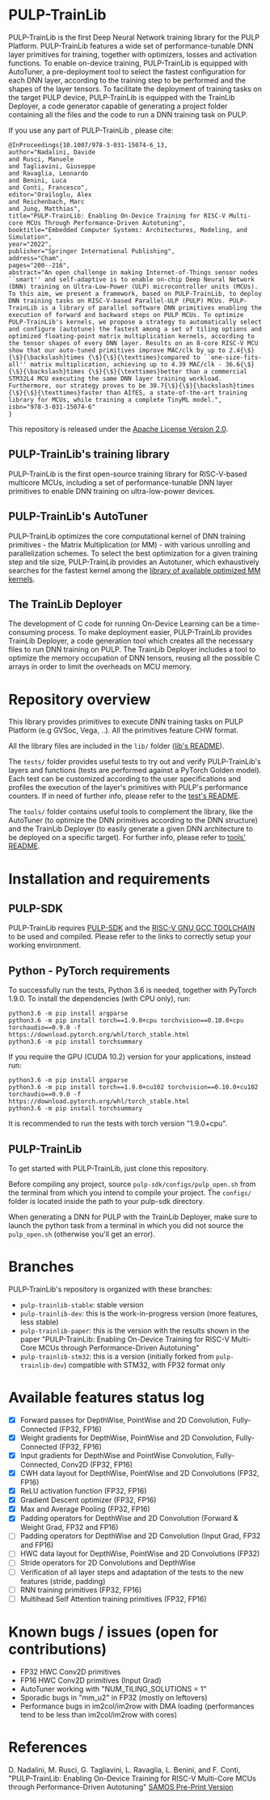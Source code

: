 # PULP-TrainLib

PULP-TrainLib is the first Deep Neural Network training library for the PULP Platform. PULP-TrainLib features a wide set of performance-tunable DNN layer primitives for training, together with optimizers, losses and activation functions.
To enable on-device training, PULP-TrainLib is equipped with AutoTuner, a pre-deployment tool to select the fastest configuration for each DNN layer, according to the training step to be performed and the shapes of the layer tensors.
To facilitate the deployment of training tasks on the target PULP device, PULP-TrainLib is equipped with the TrainLib Deployer, a code generator capable of generating a project folder containing all the files and the code to run a DNN training task on PULP.

If you use any part of PULP-TrainLib , please cite:
```
@InProceedings{10.1007/978-3-031-15074-6_13,
author="Nadalini, Davide
and Rusci, Manuele
and Tagliavini, Giuseppe
and Ravaglia, Leonardo
and Benini, Luca
and Conti, Francesco",
editor="Orailoglu, Alex
and Reichenbach, Marc
and Jung, Matthias",
title="PULP-TrainLib: Enabling On-Device Training for RISC-V Multi-core MCUs Through Performance-Driven Autotuning",
booktitle="Embedded Computer Systems: Architectures, Modeling, and Simulation",
year="2022",
publisher="Springer International Publishing",
address="Cham",
pages="200--216",
abstract="An open challenge in making Internet-of-Things sensor nodes ``smart'' and self-adaptive is to enable on-chip Deep Neural Network (DNN) training on Ultra-Low-Power (ULP) microcontroller units (MCUs). To this aim, we present a framework, based on PULP-TrainLib, to deploy DNN training tasks on RISC-V-based Parallel-ULP (PULP) MCUs. PULP-TrainLib is a library of parallel software DNN primitives enabling the execution of forward and backward steps on PULP MCUs. To optimize PULP-TrainLib's kernels, we propose a strategy to automatically select and configure (autotune) the fastest among a set of tiling options and optimized floating-point matrix multiplication kernels, according to the tensor shapes of every DNN layer. Results on an 8-core RISC-V MCU show that our auto-tuned primitives improve MAC/clk by up to 2.4{\$}{\$}{\backslash}times {\$}{\$}{\texttimes}compared to ``one-size-fits-all'' matrix multiplication, achieving up to 4.39 MAC/clk - 36.6{\$}{\$}{\backslash}times {\$}{\$}{\texttimes}better than a commercial STM32L4 MCU executing the same DNN layer training workload. Furthermore, our strategy proves to be 30.7{\$}{\$}{\backslash}times {\$}{\$}{\texttimes}faster than AIfES, a state-of-the-art training library for MCUs, while training a complete TinyML model.",
isbn="978-3-031-15074-6"
}

```

This repository is released under the [Apache License Version 2.0](./LICENSE).

## PULP-TrainLib's training library

PULP-TrainLib is the first open-source training library for RISC-V-based multicore MCUs, including a set of performance-tunable DNN layer primitives to enable DNN training on ultra-low-power devices.


## PULP-TrainLib's AutoTuner

PULP-TrainLib optimizes the core computational kernel of DNN training primitives - the Matrix Multiplication (or MM) - with various unrolling and parallelization schemes. To select the best optimization for a given training step and tile size, PULP-TrainLib provides an Autotuner, which exhaustively searches for the fastest kernel among the [library of available optimized MM kernels](lib/include/pulp_matmul_fp32.h).


## The TrainLib Deployer

The development of C code for running On-Device Learning can be a time-consuming process. To make deployment easier, PULP-TrainLib provides TrainLib Deployer, a code generation tool which creates all the necessary files to run DNN training on PULP. The TrainLib Deployer includes a tool to optimize the memory occupation of DNN tensors, reusing all the possible C arrays in order to limit the overheads on MCU memory. 


# Repository overview

This library provides primitives to execute DNN training tasks on PULP Platform (e.g GVSoc, Vega, ..). All the primitives feature CHW format.

All the library files are included in the `lib/` folder ([lib's README](lib/README.md)).

The `tests/` folder provides useful tests to try out and verify PULP-TrainLib's layers and functions (tests are performed against a PyTorch Golden model).
Each test can be customized according to the user specifications and profiles the execution of the layer's primitives with PULP's performance counters. 
If in need of further info, please refer to the [test's README](tests/README.md).

The `tools/` folder contains useful tools to complement the library, like the AutoTuner (to optimize the DNN primitives according to the DNN structure) 
and the TrainLib Deployer (to easily generate a given DNN architecture to be deployed on a specific target). For further info, please refer to [tools' README](tools/README.md).



# Installation and requirements

## PULP-SDK

PULP-TrainLib requires [PULP-SDK](https://github.com/pulp-platform/pulp-sdk) and the [RISC-V GNU GCC TOOLCHAIN](https://github.com/pulp-platform/pulp-riscv-gnu-toolchain) to be used and compiled.
Please refer to the links to correctly setup your working environment.

## Python - PyTorch requirements

To successfully run the tests, Python 3.6 is needed, together with PyTorch 1.9.0. To install the dependencies (with CPU only), run:

```
python3.6 -m pip install argparse 
python3.6 -m pip install torch==1.9.0+cpu torchvision==0.10.0+cpu torchaudio==0.9.0 -f https://download.pytorch.org/whl/torch_stable.html
python3.6 -m pip install torchsummary
```

If you require the GPU (CUDA 10.2) version for your applications, instead run:

```
python3.6 -m pip install argparse 
python3.6 -m pip install torch==1.9.0+cu102 torchvision==0.10.0+cu102 torchaudio==0.9.0 -f https://download.pytorch.org/whl/torch_stable.html
python3.6 -m pip install torchsummary
```

It is recommended to run the tests with torch version "1.9.0+cpu".

## PULP-TrainLib

To get started with PULP-TrainLib, just clone this repository.

Before compiling any project, source `pulp-sdk/configs/pulp_open.sh` from the terminal from which you intend to compile your project. 
The `configs/` folder is located inside the path to your pulp-sdk directory.

When generating a DNN for PULP with the TrainLib Deployer, make sure to launch the python task from a terminal in which you did not source the `pulp_open.sh` (otherwise you'll get an error).



# Branches

PULP-TrainLib's repository is organized with these branches:
- `pulp-trainlib-stable`: stable version 
- `pulp-trainlib-dev`: this is the work-in-progress version (more features, less stable)
- `pulp-trainlib-paper`: this is the version with the results shown in the paper "PULP-TrainLib: Enabling On-Device Training for RISC-V Multi-Core MCUs through Performance-Driven Autotuning"
- `pulp-trainlib-stm32`: this is a version (initially forked from `pulp-trainlib-dev`) compatible with STM32, with FP32 format only



# Available features status log

- [X] Forward passes for DepthWise, PointWise and 2D Convolution, Fully-Connected (FP32, FP16)
- [X] Weight gradients for DepthWise, PointWise and 2D Convolution, Fully-Connected (FP32, FP16)
- [X] Input gradients for DepthWise and PointWise Convolution, Fully-Connected, Conv2D (FP32, FP16)
- [X] CWH data layout for DepthWise, PointWise and 2D Convolutions (FP32, FP16)
- [X] ReLU activation function (FP32, FP16)
- [X] Gradient Descent optimizer (FP32, FP16)
- [X] Max and Average Pooling (FP32, FP16)
- [X] Padding operators for DepthWise and 2D Convolution (Forward & Weight Grad, FP32 and FP16)
- [ ] Padding operators for DepthWise and 2D Convolution (Input Grad, FP32 and FP16)
- [ ] HWC data layout for DepthWise, PointWise and 2D Convolutions (FP32)
- [ ] Stride operators for 2D Convolutions and DepthWise
- [ ] Verification of all layer steps and adaptation of the tests to the new features (stride, padding)
- [ ] RNN training primitives (FP32, FP16)
- [ ] Multihead Self Attention training primitives (FP32, FP16)

# Known bugs / issues (open for contributions)

- FP32 HWC Conv2D primitives
- FP16 HWC Conv2D primitives (Input Grad)
- AutoTuner working with "NUM_TILING_SOLUTIONS = 1"
- Sporadic bugs in "mm_u2" in FP32 (mostly on leftovers)
- Performance bugs in im2col/im2row with DMA loading (performances tend to be less than im2col/im2row with cores)



# References

D. Nadalini, M. Rusci, G. Tagliavini, L. Ravaglia, L. Benini, and F. Conti, "PULP-TrainLib: Enabling On-Device Training for RISC-V Multi-Core MCUs through Performance-Driven Autotuning" [SAMOS Pre-Print Version](https://www.samos-conference.com/Resources_Samos_Websites/Proceedings_Repository_SAMOS/2022/Papers/Paper_14.pdf)

